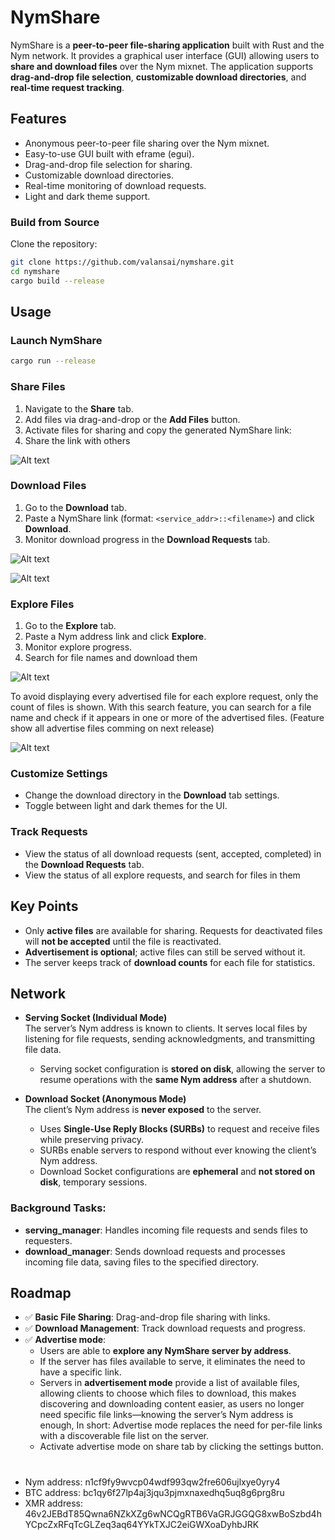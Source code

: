# NymShare

NymShare is a **peer-to-peer file-sharing application** built with Rust and the Nym network. It provides a graphical user interface (GUI) allowing users to **share and download files** over the Nym mixnet. The application supports **drag-and-drop file selection**, **customizable download directories**, and **real-time request tracking**.

## Features
- Anonymous peer-to-peer file sharing over the Nym mixnet.
- Easy-to-use GUI built with eframe (egui).
- Drag-and-drop file selection for sharing.
- Customizable download directories.
- Real-time monitoring of download requests.
- Light and dark theme support.


### Build from Source
Clone the repository:
```bash
git clone https://github.com/valansai/nymshare.git
cd nymshare
cargo build --release
```   
   

## Usage

### Launch NymShare
``` bash 
cargo run --release
```

### Share Files
1. Navigate to the **Share** tab.  
2. Add files via drag-and-drop or the **Add Files** button.  
3. Activate files for sharing and copy the generated NymShare link:
4. Share the link with others

![Alt text](https://forum.nym.com/uploads/default/original/2X/c/cc594efe2d2f70af752f117872102e59f1f3acbd.png)



### Download Files
1. Go to the **Download** tab.  
2. Paste a NymShare link (format: `<service_addr>::<filename>`) and click **Download**.  
3. Monitor download progress in the **Download Requests** tab.

![Alt text](https://forum.nym.com/uploads/default/original/2X/9/9bb9fd813b5f7397b904989fa7a7a9f1ecb24849.png)


![Alt text](https://forum.nym.com/uploads/default/original/2X/a/a44310bb1736e76b5f17ba5b82211edc85c2b509.png)



### Explore Files
1. Go to the **Explore** tab.  
2. Paste a Nym address link and click **Explore**.  
3. Monitor explore progress.
4. Search for file names and download them

![Alt text](https://forum.nym.com/uploads/default/original/2X/7/74a9cb17cb4b77e7ee13e3e67c2da2952ad8b0f5.png)

To avoid displaying every advertised file for each explore request, only the count of files is shown. With this search feature, you can search for a file name and check if it appears in one or more of the advertised files. (Feature show all advertise files comming on next release)

![Alt text](https://forum.nym.com/uploads/default/original/2X/6/6598cea14db163d4b19f065463bfc45db748dd60.png)


### Customize Settings
- Change the download directory in the **Download** tab settings.  
- Toggle between light and dark themes for the UI.

### Track Requests
- View the status of all download requests (sent, accepted, completed) in the **Download Requests** tab.
- View the status of all explore requests, and search for files in them 

## Key Points
- Only **active files** are available for sharing. Requests for deactivated files will **not be accepted** until the file is reactivated.  
- **Advertisement is optional**; active files can still be served without it.  
- The server keeps track of **download counts** for each file for statistics.  

## Network

- **Serving Socket (Individual Mode)**  
  The server’s Nym address is known to clients. It serves local files by listening for file requests, sending acknowledgments, and transmitting file data.  
  - Serving socket configuration is **stored on disk**, allowing the server to resume operations with the **same Nym address** after a shutdown.

- **Download Socket (Anonymous Mode)**  
  The client’s Nym address is **never exposed** to the server.  
  - Uses **Single-Use Reply Blocks (SURBs)** to request and receive files while preserving privacy.  
  - SURBs enable servers to respond without ever knowing the client’s Nym address.  
  - Download Socket configurations are **ephemeral** and **not stored on disk**, temporary sessions.

### Background Tasks:
- **serving_manager**: Handles incoming file requests and sends files to requesters.
- **download_manager**: Sends download requests and processes incoming file data, saving files to the specified directory.


## Roadmap
- ✅ **Basic File Sharing**: Drag-and-drop file sharing with links.  
- ✅ **Download Management**: Track download requests and progress.  
- ✅ **Advertise mode**:  
  - Users are able to **explore any NymShare server by address**.  
  - If the server has files available to serve, it eliminates the need to have a specific link.  
  - Servers in **advertisement mode** provide a list of available files, allowing clients to choose which files to download, this makes discovering and downloading content easier, as users no longer need specific file links—knowing the server’s Nym address is enough, In short: Advertise mode replaces the need for per-file links with a discoverable file list on the server.
  - Activate advertise mode on share tab by clicking the settings button.




#
- Nym address: n1cf9fy9wvcp04wdf993qw2fre606ujlxye0yry4
- BTC address: bc1qy6f27lp4aj3jqu3pjmxnaxedhq5uq8g6prg8ru
- XMR address: 46v2JEBdT85Qwna6NZkXZg6wNCQgRTB6VaGRJGGQG8xwBoSzbd4hYCpcZxRFqTcGLZeq3aq64YYkTXJC2eiGWXoaDyhbJRK
